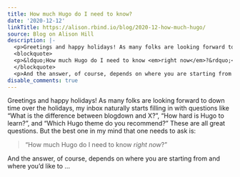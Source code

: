 ```yaml
---
title: How much Hugo do I need to know?
date: '2020-12-12'
linkTitle: https://alison.rbind.io/blog/2020-12-how-much-hugo/
source: Blog on Alison Hill
description: |-
  <p>Greetings and happy holidays! As many folks are looking forward to down time over the holidays, my inbox naturally starts filling in with questions like &ldquo;What is the difference between blogdown and X?&rdquo;, &ldquo;How hard is Hugo to learn?&rdquo;, and &ldquo;Which Hugo theme do you recommend?&rdquo; These are all great questions. But the best one in my mind that one needs to ask is:</p>
  <blockquote>
  <p>&ldquo;How much Hugo do I need to know <em>right now</em>?&rdquo;</p>
  </blockquote>
  <p>And the answer, of course, depends on where you are starting from and where you&rsquo;d like to ...
disable_comments: true
---
```

<p>Greetings and happy holidays! As many folks are looking forward to down time over the holidays, my inbox naturally starts filling in with questions like &ldquo;What is the difference between blogdown and X?&rdquo;, &ldquo;How hard is Hugo to learn?&rdquo;, and &ldquo;Which Hugo theme do you recommend?&rdquo; These are all great questions. But the best one in my mind that one needs to ask is:</p>
<blockquote>
<p>&ldquo;How much Hugo do I need to know <em>right now</em>?&rdquo;</p>
</blockquote>
<p>And the answer, of course, depends on where you are starting from and where you&rsquo;d like to ...